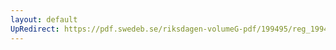 ```yaml
---
layout: default
UpRedirect: https://pdf.swedeb.se/riksdagen-volumeG-pdf/199495/reg_199495/reg_199495_0081.pdf
---
```

